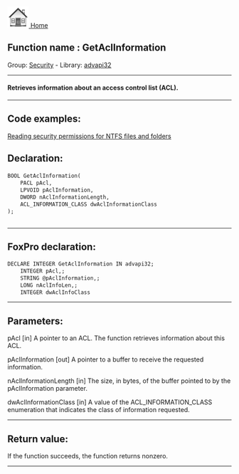 [<img src="../../images/home.png"> Home ](https://github.com/VFPX/Win32API)  

## Function name : GetAclInformation
Group: [Security](../../functions_group.md#Security)  -  Library: [advapi32](../../Libraries.md#advapi32)  
***  


#### Retrieves information about an access control list (ACL).

***  


## Code examples:
[Reading security permissions for NTFS files and folders](../../samples/sample_516.md)  

## Declaration:
```foxpro  
BOOL GetAclInformation(
	PACL pAcl,
	LPVOID pAclInformation,
	DWORD nAclInformationLength,
	ACL_INFORMATION_CLASS dwAclInformationClass
);
  
```  
***  


## FoxPro declaration:
```foxpro  
DECLARE INTEGER GetAclInformation IN advapi32;
	INTEGER pAcl,;
	STRING @pAclInformation,;
	LONG nAclInfoLen,;
	INTEGER dwAclInfoClass  
```  
***  


## Parameters:
pAcl 
[in] A pointer to an ACL. The function retrieves information about this ACL. 

pAclInformation 
[out] A pointer to a buffer to receive the requested information.

nAclInformationLength 
[in] The size, in bytes, of the buffer pointed to by the pAclInformation parameter. 

dwAclInformationClass 
[in] A value of the ACL_INFORMATION_CLASS enumeration that indicates the class of information requested.   
***  


## Return value:
If the function succeeds, the function returns nonzero.  
***  

